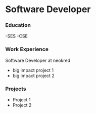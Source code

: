 # Software Developer

### Education
-SES
-CSE

### Work Experience
Software Developer at neokred
- big impact project 1
- big impact project 2

### Projects
- Project 1
- Project 2
